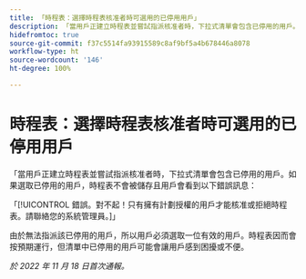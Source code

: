 ```yaml
---
title: 「時程表：選擇時程表核准者時可選用的已停用用戶」
description: 「當用戶正建立時程表並嘗試指派核准者時，下拉式清單會包含已停用的用戶。如果選取已停用的用戶，時程表不會被儲存且用戶會看到一條錯誤訊息。」
hidefromtoc: true
source-git-commit: f37c5514fa93915589c8af9bf5a4b678446a8078
workflow-type: ht
source-wordcount: '146'
ht-degree: 100%

---
```



# 時程表：選擇時程表核准者時可選用的已停用用戶

「當用戶正建立時程表並嘗試指派核准者時，下拉式清單會包含已停用的用戶。如果選取已停用的用戶，時程表不會被儲存且用戶會看到以下錯誤訊息：

「[!UICONTROL 錯誤。對不起！只有擁有計劃授權的用戶才能核准或拒絕時程表。請聯絡您的系統管理員。]」

由於無法指派該已停用的用戶，所以用戶必須選取一位有效的用戶。時程表因而會按預期運行，但清單中已停用的用戶可能會讓用戶感到困擾或不便。

_於 2022 年 11 月 18 日首次通報。_


